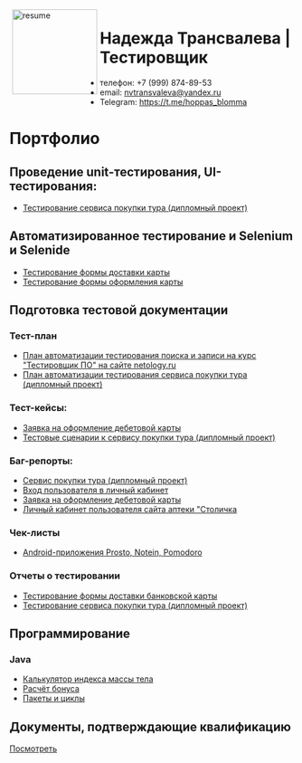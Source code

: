 <img src="https://github.com/persikfloro/cv/assets/109593210/513f6e0b-a16b-4bc2-8be2-9c1960b47afc" alt="resume" width="150" align="left" vspace="5" hspace="5"/>

# Надежда Трансвалева | Тестировщик
* телефон: +7 (999) 874-89-53
* email: nvtransvaleva@yandex.ru 
* Telegram: https://t.me/hoppas_blomma 
# Портфолио
## Проведение unit-тестирования, UI-тестирования:
- [Тестирование сервиса покупки тура (дипломный проект)](https://github.com/persikfloro/diplomaQA)

## Автоматизированное тестирование и Selenium и Selenide
* [Тестирование формы доставки карты](https://clck.ru/34Ctva)
* [Тестирование формы оформления карты](https://clck.ru/34Cu3W)

## Подготовка тестовой документации
### Тест-план
 - [План автоматизации тестирования поиска и записи на курс "Тестировщик ПО" на сайте netology.ru](https://clck.ru/34Ctb5)
 - [План автоматизации тестирования сервиса покупки тура (дипломный проект)](https://github.com/persikfloro/diplomaQA/blob/main/docs/Plan.md)
### Тест-кейсы:
  - [Заявка на оформление дебетовой карты](https://clck.ru/34Ct9w)
  - [Тестовые сценарии к сервису покупки тура (дипломный проект)](https://docs.google.com/spreadsheets/d/1pE9Ft4Kt7njVcU70UTWFc7-ujSZEmo5Jd9MjfQn5xvA/edit#gid=1895355200)
### Баг-репорты:
  - [Сервис покупки тура (дипломный проект)](https://github.com/persikfloro/diplomaQA/issues)
  - [Вход пользователя в личный кабинет](https://clck.ru/34CtJc)
  - [Заявка на оформление дебетовой карты](https://clck.ru/34Csov)
  - [Личный кабинет пользователя сайта аптеки "Столичка](https://www.notion.so/frambofloro/3ca24918e51046c1be008cf066104421?pvs=4)
### Чек-листы
- [Android-приложения Prosto, Notein, Pomodoro](https://clck.ru/34CtPi)
### Отчеты о тестировании
- [Тестирование формы доставки банковской карты](https://clck.ru/34Ctcu)
- [Тестирование сервиса покупки тура (дипломный проект)](https://github.com/persikfloro/diplomaQA/blob/main/docs/Report.md) 

## Программирование
### Java
  - [Калькулятор индекса массы тела](https://clck.ru/34CuDy)
  - [Расчёт бонуса](https://clck.ru/34CuFD)
  - [Пакеты и циклы](https://clck.ru/34CuGH)

## Документы, подтверждающие квалификацию
[Посмотреть](https://drive.google.com/drive/folders/1jc_KBqXduK952ehMswB6F7jI8nBNKYu-?usp=sharing)
